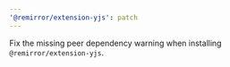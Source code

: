 ```yaml
---
'@remirror/extension-yjs': patch
---
```


Fix the missing peer dependency warning when installing `@remirror/extension-yjs`.
